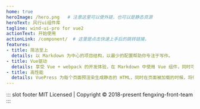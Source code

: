 ```yaml
---
home: true
heroImage: /hero.png   # 注意这里可以使外链，也可以是静态资源
heroText: 风行ui组件库
tagline: wind-ui-pro for vue2
actionText: 开始使用
actionLink: /component/  # 这里是点击快速上手后的跳转链接。
features:
- title: 简洁至上
  details: 以 Markdown 为中心的项目结构，以最少的配置帮助你专注于写作。
- title: Vue驱动
  details: 享受 Vue + webpack 的开发体验，在 Markdown 中使用 Vue 组件，同时可以使用 Vue 来开发自定义主题。
- title: 高性能
  details: VuePress 为每个页面预渲染生成静态的 HTML，同时在页面被加载的时候，将作为 SPA 运行。
---
```

::: slot footer
MIT Licensed | Copyright © 2018-present fengxing-front-team
:::